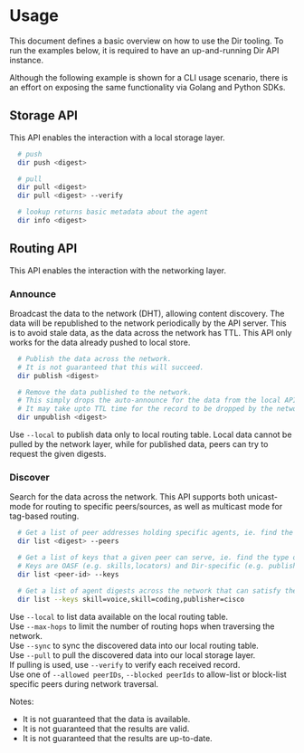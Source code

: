 # Usage

This document defines a basic overview on how to use the Dir tooling.
To run the examples below, it is required to have an up-and-running Dir API instance.

Although the following example is shown for a CLI usage scenario,
there is an effort on exposing the same functionality via Golang and Python SDKs.

## Storage API

This API enables the interaction with a local storage layer.

```bash
  # push
  dir push <digest>

  # pull
  dir pull <digest>
  dir pull <digest> --verify

  # lookup returns basic metadata about the agent
  dir info <digest>
```

## Routing API

This API enables the interaction with the networking layer.

### Announce

Broadcast the data to the network (DHT), allowing content discovery.
The data will be republished to the network periodically by the API server.
This is to avoid stale data, as the data across the network has TTL.
This API only works for the data already pushed to local store.

```bash
  # Publish the data across the network.
  # It is not guaranteed that this will succeed.
  dir publish <digest>

  # Remove the data published to the network.
  # This simply drops the auto-announce for the data from the local API.
  # It may take upto TTL time for the record to be dropped by the network.
  dir unpublish <digest>
```

Use `--local` to publish data only to local routing table.
Local data cannot be pulled by the network layer,
while for published data, peers can try to request the given digests.

### Discover

Search for the data across the network.
This API supports both unicast- mode for routing to specific peers/sources,
as well as multicast mode for tag-based routing.

```bash
  # Get a list of peer addresses holding specific agents, ie. find the location of data.
  dir list <digest> --peers

  # Get a list of keys that a given peer can serve, ie. find the type of data.
  # Keys are OASF (e.g. skills,locators) and Dir-specific (e.g. publisher).
  dir list <peer-id> --keys

  # Get a list of agent digests across the network that can satisfy the query.
  dir list --keys skill=voice,skill=coding,publisher=cisco
```

Use `--local` to list data available on the local routing table.  
Use `--max-hops` to limit the number of routing hops when traversing the network.  
Use `--sync` to sync the discovered data into our local routing table.  
Use `--pull` to pull the discovered data into our local storage layer.  
If pulling is used, use `--verify` to verify each received record.  
Use one of `--allowed peerIDs`, `--blocked peerIds` to allow-list or block-list specific peers during network traversal.

Notes:

- It is not guaranteed that the data is available.
- It is not guaranteed that the results are valid.
- It is not guaranteed that the results are up-to-date.
